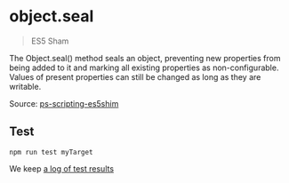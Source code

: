 # object.seal

> ES5 Sham

The Object.seal() method seals an object, preventing new properties from being added to it and marking all existing properties as non-configurable. Values of present properties can still be changed as long as they are writable.

Source: [ps-scripting-es5shim](https://github.com/EugenTepin/ps-scripting-es5shim/blob/master/lib/Object/seal.js)

## Test

    npm run test myTarget

We keep [a log of test results](./test/results_log.md)
